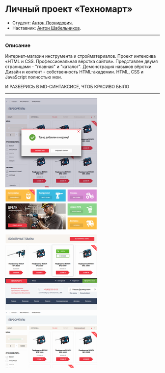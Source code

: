 # Личный проект «Техномарт»

* Студент: [Антон Леонидович](https://up.htmlacademy.ru/htmlcss/25/user/948947).
* Наставник: [Антон Шабельников](https://htmlacademy.ru/profile/hulkaton).
---
### Описание
Интернет-магазин инструмента и стройматериалов. Проект интенсива «HTML и CSS. Профессиональная вёрстка сайтов». Представлен двумя страницами - "главная" и "каталог". Демонстрация навыков вёрстки. Дизайн и контент - собственность HTML-академии. HTML, CSS и JavaScript полностью мои.

И РАЗБЕРИСЬ В MD-СИНТАКСИСЕ, ЧТОБ КРАСИВО БЫЛО

---

![](./img/miniature/tech_min_3.png)   ![](./img/miniature/tech_min_1.png)   ![](./img/miniature/tech_min_2.png)
